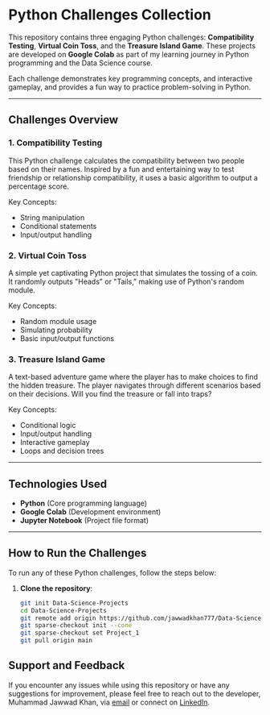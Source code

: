 # Python Challenges Collection

This repository contains three engaging Python challenges: **Compatibility Testing**, **Virtual Coin Toss**, and the **Treasure Island Game**. These projects are developed on **Google Colab** as part of my learning journey in Python programming and the Data Science course.

Each challenge demonstrates key programming concepts, and interactive gameplay, and provides a fun way to practice problem-solving in Python.

---

## Challenges Overview

### 1. Compatibility Testing
This Python challenge calculates the compatibility between two people based on their names. Inspired by a fun and entertaining way to test friendship or relationship compatibility, it uses a basic algorithm to output a percentage score. 

Key Concepts:
- String manipulation
- Conditional statements
- Input/output handling

### 2. Virtual Coin Toss
A simple yet captivating Python project that simulates the tossing of a coin. It randomly outputs "Heads" or "Tails," making use of Python's random module.

Key Concepts:
- Random module usage
- Simulating probability
- Basic input/output functions

### 3. Treasure Island Game
A text-based adventure game where the player has to make choices to find the hidden treasure. The player navigates through different scenarios based on their decisions. Will you find the treasure or fall into traps?

Key Concepts:
- Conditional logic
- Input/output handling
- Interactive gameplay
- Loops and decision trees

---

## Technologies Used

- **Python** (Core programming language)
- **Google Colab** (Development environment)
- **Jupyter Notebook** (Project file format)

---

## How to Run the Challenges

To run any of these Python challenges, follow the steps below:

1. **Clone the repository**:
   ```bash
   git init Data-Science-Projects
   cd Data-Science-Projects
   git remote add origin https://github.com/jawwadkhan777/Data-Science-Projects.git
   git sparse-checkout init --cone
   git sparse-checkout set Project_1
   git pull origin main

## Support and Feedback 

If you encounter any issues while using this repository or have any suggestions for improvement, please feel free to reach out to the developer, Muhammad Jawwad Khan, via [email](mailto:m.jawwadkhan777@gmail.com) or connect on [LinkedIn](https://www.linkedin.com/in/jawwadkhan777/).



